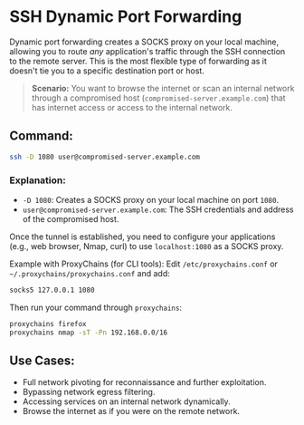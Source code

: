 # SSH Dynamic Port Forwarding

Dynamic port forwarding creates a SOCKS proxy on your local machine, allowing you to route _any_ application's traffic through the SSH connection to the remote server. This is the most flexible type of forwarding as it doesn't tie you to a specific destination port or host.

> **Scenario:** You want to browse the internet or scan an internal network through a compromised host (`compromised-server.example.com`) that has internet access or access to the internal network.

## Command:

```bash
ssh -D 1080 user@compromised-server.example.com
```

### Explanation:

* `-D 1080`: Creates a SOCKS proxy on your local machine on port `1080`.
* `user@compromised-server.example.com`: The SSH credentials and address of the compromised host.

Once the tunnel is established, you need to configure your applications (e.g., web browser, Nmap, curl) to use `localhost:1080` as a SOCKS proxy.

Example with ProxyChains (for CLI tools): Edit `/etc/proxychains.conf` or `~/.proxychains/proxychains.conf` and add:

```bash
socks5 127.0.0.1 1080
```

Then run your command through `proxychains`:

```bash
proxychains firefox
proxychains nmap -sT -Pn 192.168.0.0/16
```

## Use Cases:

* Full network pivoting for reconnaissance and further exploitation.
* Bypassing network egress filtering.
* Accessing services on an internal network dynamically.
* Browse the internet as if you were on the remote network.
